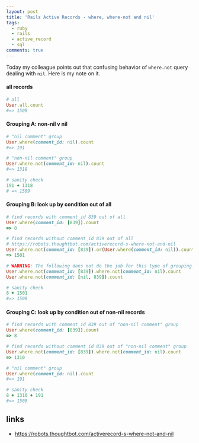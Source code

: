 ```yaml
---
layout: post
title: 'Rails Active Records - where, where-not and nil'
tags:
  - ruby
  - rails
  - active_record
  - sql
comments: true
---
```

Today my colleague points out that confusing behavior of `where.not` query dealing with `nil`.
Here is my note on it.


#### all records

```rb
# all
User.all.count
#=> 1509
```

#### Grouping A: non-nil v nil

```rb
# "nil comment" group
User.where(comment_id: nil).count
#=> 191

# "non-nil comment" group
User.where.not(comment_id: nil).count
#=> 1318
```

```rb
# sanity check
191 + 1318
# => 1509
```

#### Grouping B: look up by condition out of all

```rb
# find records with comment_id 839 out of all
User.where(comment_id: [839]).count
=> 8

# find records without comment_id 839 out of all
# https://robots.thoughtbot.com/activerecord-s-where-not-and-nil
User.where.not(comment_id: [839]).or(User.where(comment_id: nil)).count
=> 1501
```

```rb
# WARNING: The following does not do the job for this type of grouping.
User.where.not(comment_id: [839]).where.not(comment_id: nil).count
User.where.not(comment_id: [nil, 839]).count
```

```rb
# sanity check
8 + 1501
#=> 1509
```

#### Grouping C: look up by condition out of non-nil records

```rb
# find records with comment_id 839 out of "non-nil comment" group
User.where(comment_id: [839]).count
=> 8
```

```rb
# find records without comment_id 839 out of "non-nil comment" group
User.where.not(comment_id: [839]).where.not(comment_id: nil).count
=> 1310
```

```rb
# "nil comment" group
User.where(comment_id: nil).count
#=> 191
```

```rb
# sanity check
8 + 1310 + 191
#=> 1509
```

## links
- https://robots.thoughtbot.com/activerecord-s-where-not-and-nil
